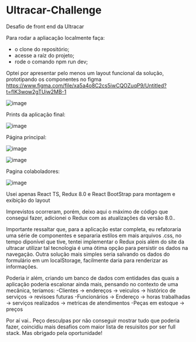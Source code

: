 # Ultracar-Challenge
Desafio de front end da Ultracar

Para rodar a apliacação localmente faça:
- o clone do repositório;
- acesse a raíz do projeto;
- rode o comando npm run dev;

Optei por apresentar pelo menos um layout funcional da solução, prototipando os componentes no figma
https://www.figma.com/file/xa5a4o8C2cs5iwCQOZuqP9/Untitled?t=flK3wow2gTUiw2MB-1

![image](https://user-images.githubusercontent.com/103835965/232917834-30c52982-3091-4cd7-8418-03bb533977a5.png)

Prints da aplicação final:

![image](https://user-images.githubusercontent.com/103835965/232918615-364ebd36-a50d-4f42-b265-a0282f0f9e10.png)

Página principal:

![image](https://user-images.githubusercontent.com/103835965/233169673-e5a2346b-893b-45da-8a14-cbabe7bd17c9.png)

![image](https://user-images.githubusercontent.com/103835965/233169732-a448cd13-516b-4a24-93af-fb515abfa1a0.png)

Pagina colaboladores: 

![image](https://user-images.githubusercontent.com/103835965/233169781-4bb8924a-3fcd-4fba-8a1b-f1e86709b24a.png)


Usei apenas React TS, Redux 8.0 e React BootStrap para montagem e exibição do layout

Imprevistos ocorreram, porém, deixo aqui o máximo de código que consegui fazer, adicionei o Redux com as atualizações da versão 8.0..

Importante ressaltar que, para a aplicação estar completa, eu refatoraria uma série de componentes e separaria estilos em mais arquivos .css, no tempo diponível que tive, tentei implementar o Redux pois além do site da ultracar utilizar tal tecnologia é uma ótima opção para persistir os dados na navegação.
Outra solução mais simples seria salvando os dados do formulário em um localStorage, facilmente daria para renderizar as informações.

Poderia ir além, criando um banco de dados com entidades das quais a aplicação poderia escalonar ainda mais, pensando no contexto de uma mecânica, teríamos:
-Clientes -> endereços -> veiculos -> histórico de serviços -> revisoes futuras
-Funcionários -> Endereço -> horas trabalhadas -> serviços realizados -> metricas de atendimentos
-Peças em estoque -> preços

Por aí vai.. 
Peço desculpas por não conseguir mostrar tudo que poderia fazer, coincidiu mais desafios com maior lista de resuisitos por ser full stack. Mas obrigado pela oportunidade!
